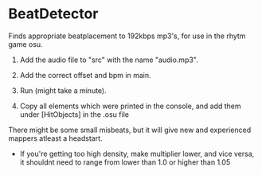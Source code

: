 # BeatDetector

Finds appropriate beatplacement to 192kbps mp3's, for use in the rhytm game osu.

1. Add the audio file to "src" with the name "audio.mp3".

2. Add the correct offset and bpm in main.

3. Run (might take a minute).

4. Copy all elements which were printed in the console, and add them under [HitObjects] in the .osu file

There might be some small misbeats, but it will give new and experienced mappers atleast a headstart. 

* If you're getting too high density, make multiplier lower, and vice versa, it shouldnt need to range from lower than 1.0 or higher than 1.05
